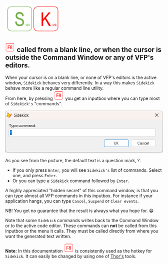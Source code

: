 [![Sidekick](Images/SKLogo.png)](../README.md)

## ![`F8`](Images/F8.png) called from a blank line, or when the cursor is outside the Command Window or any of VFP's editors.

When your cursor is on a blank line, or none of VFP's editors is the active window, `Sidekick` behaves very differently. In a way this makes `Sidekick` behave more like a regular command line utility.   
From here, by pressing ![`F8`](Images/F8.png) you get an inputbox where you can type most of `Sidekick's` "commands".

![skf 8](./Images/skf8.png)

As you see from the picture, the default text is a question mark, ?.  
* If you only press `Enter`, you will see `Sidekick's` list of commands. Select one, and press `Enter`.
* Or you can type a `Sidekick` command followed by `Enter`.

A highly appreciated "hidden secret" of this command window, is that you can type almost all VFP commands in this inputbox. For instance if your application hangs, you can type `Cancel`, `Suspend` or `Clear events`. 

NB! You get no guarantee that the result is always what you hope for. :grin:

Note that some `Sidekick` commands writes back to the Command Window or to the active code editor. These commands can **not** be called from this inputbox or the menu it calls. They must be called directly from where you want the generated text written.


**Note:** In this documentation ![`F8`](Images/F8.png) is consistently used as the hotkey for `Sidekick`. It can easily be changed by using one of [Thor's](https://github.com/VFPX/Thor) tools. 
